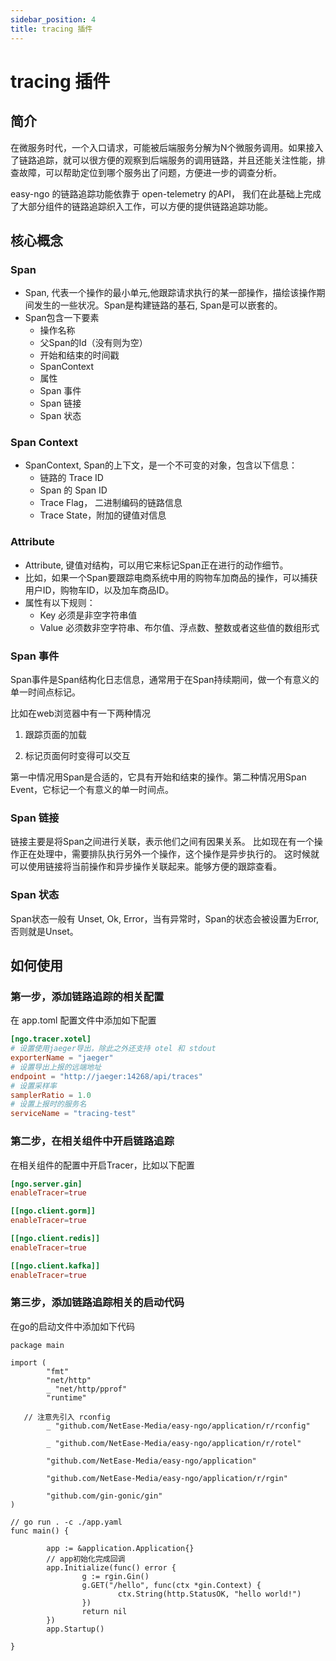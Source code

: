 ```yaml
---
sidebar_position: 4
title: tracing 插件
---
```


# tracing 插件

## 简介
在微服务时代，一个入口请求，可能被后端服务分解为N个微服务调用。如果接入了链路追踪，就可以很方便的观察到后端服务的调用链路，并且还能关注性能，排查故障，可以帮助定位到哪个服务出了问题，方便进一步的调查分析。

easy-ngo 的链路追踪功能依靠于 open-telemetry 的API， 我们在此基础上完成了大部分组件的链路追踪织入工作，可以方便的提供链路追踪功能。

## 核心概念

### Span
* Span, 代表一个操作的最小单元,他跟踪请求执行的某一部操作，描绘该操作期间发生的一些状况。Span是构建链路的基石, Span是可以嵌套的。
* Span包含一下要素
  * 操作名称
  * 父Span的Id（没有则为空）
  * 开始和结束的时间戳
  * SpanContext
  * 属性
  * Span 事件
  * Span 链接
  * Span 状态

### Span Context
* SpanContext, Span的上下文，是一个不可变的对象，包含以下信息：
  * 链路的 Trace ID
  * Span 的 Span ID
  * Trace Flag， 二进制编码的链路信息
  * Trace State，附加的键值对信息

### Attribute
* Attribute, 键值对结构，可以用它来标记Span正在进行的动作细节。
* 比如，如果一个Span要跟踪电商系统中用的购物车加商品的操作，可以捕获用户ID，购物车ID，以及加车商品ID。
* 属性有以下规则：
  * Key 必须是非空字符串值
  * Value 必须数非空字符串、布尔值、浮点数、整数或者这些值的数组形式

### Span 事件
Span事件是Span结构化日志信息，通常用于在Span持续期间，做一个有意义的单一时间点标记。

比如在web浏览器中有一下两种情况

1. 跟踪页面的加载

2. 标记页面何时变得可以交互

第一中情况用Span是合适的，它具有开始和结束的操作。第二种情况用Span Event，它标记一个有意义的单一时间点。

### Span 链接
链接主要是将Span之间进行关联，表示他们之间有因果关系。
比如现在有一个操作正在处理中，需要排队执行另外一个操作，这个操作是异步执行的。
这时候就可以使用链接将当前操作和异步操作关联起来。能够方便的跟踪查看。

### Span 状态
Span状态一般有 Unset, Ok, Error，当有异常时，Span的状态会被设置为Error,否则就是Unset。

## 如何使用                                                                     

### 第一步，添加链路追踪的相关配置
在 app.toml 配置文件中添加如下配置
```toml
[ngo.tracer.xotel]
# 设置使用jaeger导出，除此之外还支持 otel 和 stdout
exporterName = "jaeger"
# 设置导出上报的远端地址
endpoint = "http://jaeger:14268/api/traces"
# 设置采样率
samplerRatio = 1.0
# 设置上报时的服务名
serviceName = "tracing-test"
```

### 第二步，在相关组件中开启链路追踪
在相关组件的配置中开启Tracer，比如以下配置
```toml
[ngo.server.gin]
enableTracer=true

[[ngo.client.gorm]]
enableTracer=true

[[ngo.client.redis]]
enableTracer=true

[[ngo.client.kafka]]
enableTracer=true
```

### 第三步，添加链路追踪相关的启动代码
在go的启动文件中添加如下代码
```golang
package main

import (
        "fmt"
        "net/http"
        _ "net/http/pprof"
        "runtime"

   // 注意先引入 rconfig
        _ "github.com/NetEase-Media/easy-ngo/application/r/rconfig"

        _ "github.com/NetEase-Media/easy-ngo/application/r/rotel"

        "github.com/NetEase-Media/easy-ngo/application"

        "github.com/NetEase-Media/easy-ngo/application/r/rgin"

        "github.com/gin-gonic/gin"
)

// go run . -c ./app.yaml
func main() {

        app := &application.Application{}
        // app初始化完成回调
        app.Initialize(func() error {
                g := rgin.Gin()
                g.GET("/hello", func(ctx *gin.Context) {
                        ctx.String(http.StatusOK, "hello world!")
                })
                return nil
        })
        app.Startup()

}
```